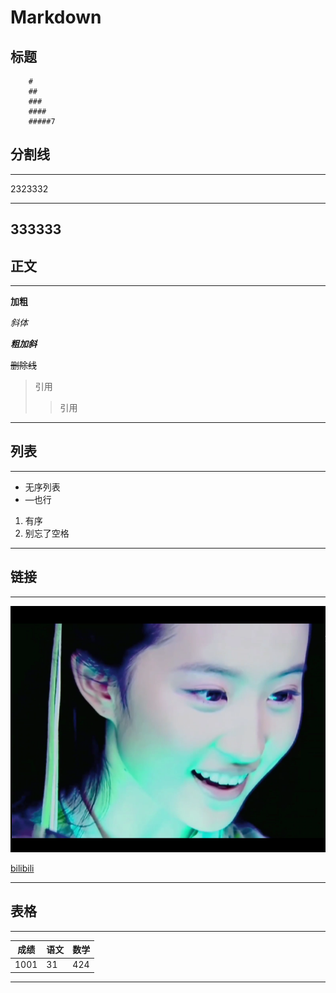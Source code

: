 # Markdown
## 标题
``` 
    #
    ##
    ###
    ####
    #####7
```
## 分割线
---
2323332
***
333333
---

## 正文
---
**加粗**

*斜体*

***粗加斜***

~~删除线~~

> 引用
> > 引用
***

## 列表
---
* 无序列表
* —也行

1. 有序
2. 别忘了空格
***


## 链接
---
![图片picture](Markdown/../lyf.png)

[bilibili](www.bilibili.com)
***

## 表格
---
|成绩|语文|数学|
|---|---|---|
|1001|31|424|
***
















